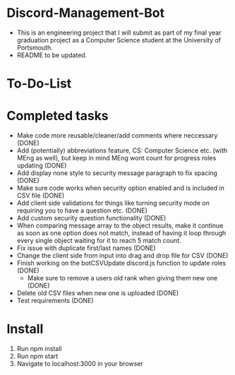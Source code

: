 # Discord-Management-Bot

- This is an engineering project that I will submit as part of my final year graduation project as a Computer Science student at the University of Portsmouth.
- README to be updated.

# To-Do-List

# Completed tasks

- Make code more reusable/cleaner/add comments where neccessary (DONE)
- Add (potentially) abbreviations feature, CS: Computer Science etc. (with MEng as well), but keep in mind MEng wont count for progress roles updating (DONE)
- Add display none style to security message paragraph to fix spacing (DONE)
- Make sure code works when security option enabled and is included in CSV file (DONE)
- Add client side validations for things like turning security mode on requiring you to have a question etc. (DONE)
- Add custom security question functionality (DONE)
- When comparing message array to the object results, make it continue as soon as one option does not match, instead of having it loop through every single object waiting for it to reach 5 match count.
- Fix issue with duplicate first/last names (DONE)
- Change the client side from input into drag and drop file for CSV (DONE)
- Finish working on the botCSVUpdate discord.js function to update roles (DONE)
  - Make sure to remove a users old rank when giving them new one (DONE)
- Delete old CSV files when new one is uploaded (DONE)
- Test requirements (DONE)

# Install

1. Run npm install
2. Run npm start
3. Navigate to localhost:3000 in your browser

